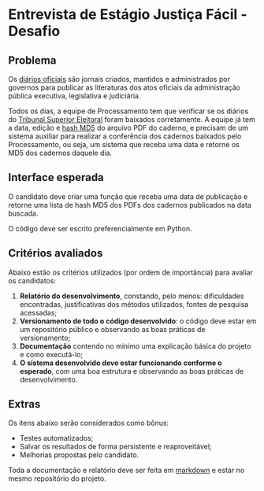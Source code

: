 # Entrevista de Estágio Justiça Fácil - Desafio

## Problema

Os [diários oficiais](https://pt.wikipedia.org/wiki/Di%C3%A1rio_Oficial) são jornais criados, mantidos e administrados por governos para publicar as literaturas dos atos oficiais da administração pública executiva, legislativa e judiciária.

Todos os dias, a equipe de Processamento tem que verificar se os diários do [Tribunal Superior Eleitoral](http://www.tse.jus.br/servicos-judiciais/publicacoes-oficiais/diario-da-justica-eletronico/diario-da-justica-eletronico-1) foram baixados corretamente. A equipe já tem a data, edição e [hash MD5](https://pt.wikipedia.org/wiki/MD5) do arquivo PDF do caderno, e precisam de um sistema auxiliar para realizar a conferência dos cadernos baixados pelo Processamento, ou seja, um sistema que receba uma data e retorne os MD5 dos cadernos daquele dia.

## Interface esperada

O candidato deve criar uma função que receba uma data de publicação e retorne uma lista de hash MD5 dos PDFs dos cadernos publicados na data buscada.

O código deve ser escrito preferencialmente em Python.

## Critérios avaliados

Abaixo estão os critérios utilizados (por ordem de importância) para avaliar os candidatos:

1. **Relatório do desenvolvimento**, constando, pelo menos: dificuldades encontradas, justificativas dos métodos utilizados, fontes de pesquisa acessadas;
2. **Versionamento de todo o código desenvolvido**: o código deve estar em um repositório público e observando as boas práticas de versionamento;
3. **Documentação** contendo no mínimo uma explicação básica do projeto e como executá-lo;
4. **O sistema desenvolvido deve estar funcionando conforme o esperado**, com uma boa estrutura e observando as boas práticas de desenvolvimento.

## Extras

Os itens abaixo serão considerados como bônus:

- Testes automatizados;
- Salvar os resultados de forma persistente e reaproveitável;
- Melhorias propostas pelo candidato.

Toda a documentação e relatório deve ser feita em [markdown](https://github.com/adam-p/markdown-here/wiki/Markdown-Cheatsheet) e estar no mesmo repositório do projeto.
